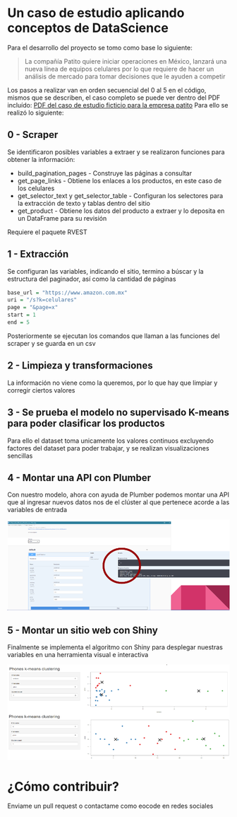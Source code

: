 # Un caso de estudio aplicando conceptos de DataScience

Para el desarrollo del proyecto se tomo como base lo siguiente:

> La compañía Patito quiere iniciar operaciones en México, lanzará una nueva línea de equipos celulares por lo que requiere de hacer un análisis de mercado para tomar decisiones que le ayuden a competir

Los pasos a realizar van en orden secuencial del 0 al 5 en el código, mismos que se describen, el caso completo se puede ver dentro del PDF incluído:
[PDF del caso de estudio ficticio para la empresa patito](/WebScraping%20y%20Clusterizacion.pdf)
Para ello se realizó lo siguiente:

## 0 - Scraper
Se identificaron posibles variables a extraer y se realizaron funciones para obtener la información:

* build_pagination_pages - Construye las páginas a consultar
* get_page_links - Obtiene los enlaces a los productos, en este caso de los celulares
* get_selector_text y get_selector_table - Configuran los selectores para la extracción de texto y tablas dentro del sitio
* get_product - Obtiene los datos del producto a extraer y lo deposita en un DataFrame para su revisión

Requiere el paquete RVEST

## 1 - Extracción

Se configuran las variables, indicando el sitio, termino a búscar y la estructura del paginador, así como la cantidad de páginas

```r
base_url = "https://www.amazon.com.mx"
uri = "/s?k=celulares"
page = "&page=x"
start = 1
end = 5
```

Posteriormente se ejecutan los comandos que llaman a las funciones del scraper y se guarda en un csv

## 2 - Limpieza y transformaciones

La información no viene como la queremos, por lo que hay que limpiar y corregir ciertos valores

## 3 - Se prueba el modelo no supervisado K-means para poder clasificar los productos

Para ello el dataset toma unicamente los valores continuos excluyendo factores del dataset para poder trabajar, y se realizan visualizaciones sencillas

## 4 - Montar una API con Plumber

Con nuestro modelo, ahora con ayuda de Plumber podemos montar una API que al ingresar nuevos datos nos de el clúster al que pertenece acorde a las variables de entrada

<div align="center">
  <img src="img/s1.png">
</div>

## 5 - Montar un sitio web con Shiny

Finalmente se implementa el algoritmo con Shiny para desplegar nuestras variables en una herramienta visual e interactiva

<div align="center">
  <img src="img/s2.png">
</div>

# ¿Cómo contribuir?

Enviame un pull request o contactame como eocode en redes sociales
